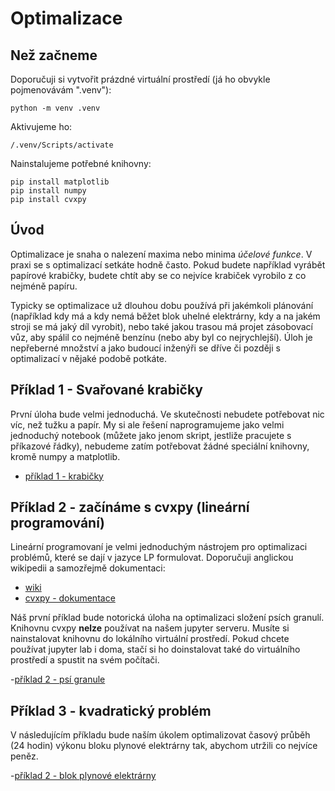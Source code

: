 # Optimalizace

## 

## Než začneme

Doporučuji si vytvořit prázdné virtuální prostředí (já ho obvykle pojmenovávám ".venv"):

```
python -m venv .venv
```

Aktivujeme ho:

```
/.venv/Scripts/activate
```

Nainstalujeme potřebné knihovny:

```
pip install matplotlib
pip install numpy
pip install cvxpy
```


## Úvod

Optimalizace je snaha o nalezení maxima nebo minima *účelové funkce*. V praxi se s optimalizací setkáte hodně často. Pokud budete například vyrábět papírové krabičky, budete chtít aby se co nejvíce krabiček vyrobilo z co nejméně papíru.

Typicky se optimalizace už dlouhou dobu používá při jakémkoli plánování (například kdy má a kdy nemá běžet blok uhelné elektrárny, kdy a na jakém stroji se má jaký díl vyrobit), nebo také jakou trasou má projet zásobovací vůz, aby spálil co nejméně benzínu (nebo aby byl co nejrychlejší). Úloh je nepřeberné množství a jako budoucí inženýři se dříve či později s optimalizací v nějaké podobě potkáte. 


## Příklad 1 - Svařované krabičky

První úloha bude velmi jednoduchá. Ve skutečnosti nebudete potřebovat nic víc, než tužku a papír. My si ale řešení naprogramujeme jako velmi jednoduchý notebook (můžete jako jenom skript, jestliže pracujete s příkazové řádky), nebudeme zatím potřebovat žádné speciální knihovny, kromě numpy a matplotlib.

- [příklad 1 - krabičky](boxes.ipynb)


## Příklad 2 - začínáme s cvxpy (lineární programování)

Lineární programovaní je velmi jednoduchým nástrojem pro optimalizaci problémů, které se dají v jazyce LP formulovat. Doporučuji anglickou wikipedii a samozřejmě dokumentaci:
- [wiki](https://en.wikipedia.org/wiki/Linear_programming)
- [cvxpy - dokumentace](https://www.cvxpy.org/) 

Náš první příklad bude notorická úloha na optimalizaci složení psích granulí. Knihovnu cvxpy **nelze** používat na našem jupyter serveru. Musíte si nainstalovat knihovnu do lokálního virtuální prostředí. Pokud chcete používat jupyter lab i doma, stačí si ho doinstalovat také do virtuálního prostředí a spustit na svém počítači.

-[příklad 2 - psí granule](granule.ipynb)

## Příklad 3 - kvadratický problém

V následujícím příkladu bude naším úkolem optimalizovat časový průběh (24 hodin) výkonu bloku plynové elektrárny tak, abychom utržili co nejvíce peněz.

-[příklad 2 - blok plynové elektrárny](blok.ipynb)